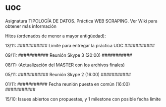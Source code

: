 # uoc
Asignatura TIPOLOGÍA DE DATOS. Práctica WEB SCRAPING. Ver Wiki para obtener más información

Hitos (ordenados de menor a mayor antigüedad):

13/11: ########### Límite para entregar la práctica UOC ###########

09/11: ########### Reunión Skype 3 (20:00) ###########

08/11: (Actualización del MASTER con los archivos finales)

05/11: ########### Reunión Skype 2 (16:00) ###########

01/11: ########### Fecha reunión puesta en común (16:00) ###########

15/10: Issues abiertos con propuestas, y 1 milestone con posible fecha límite






